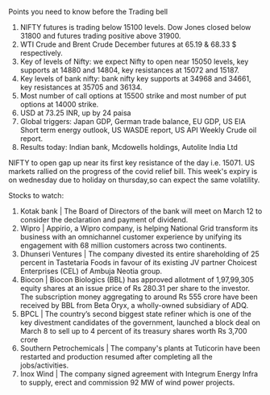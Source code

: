  Points you need to know before the Trading bell
1. NIFTY futures is trading below 15100 levels. Dow Jones closed below 31800 and futures trading positive above 31900.
2. WTI Crude and Brent Crude December futures at 65.19 & 68.33 $ respectively. 
3. Key of levels of Nifty: we expect Nifty to open near 15050 levels, key supports at 14880 and 14804, key resistances at 15072 and 15187.
4. Key levels of bank nifty: bank nifty key supports at 34968 and 34661, key resistances at 35705 and 36134.
5. Most number of call options at 15500 strike and most number of put options at 14000 strike.
6. USD at 73.25 INR, up by 24 paisa
7. Global triggers: Japan GDP, German trade balance, EU GDP, US EIA Short term energy outlook, US WASDE report, US API Weekly Crude oil report.
8. Results today: Indian bank, Mcdowells holdings, Autolite India Ltd

NIFTY to open gap up near its first key resistance of the day i.e. 15071. US markets rallied on the progress of the covid relief bill. This week's expiry is on wednesday due to holiday on thursday,so can expect the same volatility.

Stocks to watch:
1. Kotak bank | The Board of Directors of the bank will meet on March 12 to consider the declaration and payment of dividend.
2. Wipro | Appirio, a Wipro company, is helping National Grid transform its business with an omnichannel customer experience by unifying its engagement with 68 million customers across two continents.
3. Dhunseri Ventures | The company divested its entire shareholding of 25 percent in Tastetaria Foods in favour of its existing JV partner Choicest Enterprises (CEL) of Ambuja Neotia group.
4. Biocon | Biocon Biologics (BBL) has approved allotment of 1,97,99,305 equity shares at an issue price of Rs 280.31 per share to the investor. The subscription money aggregating to around Rs 555 crore have been received by BBL from Beta Oryx, a wholly-owned subsidiary of ADQ.
5. BPCL | The country’s second biggest state refiner which is one of the key divestment candidates of the government, launched a block deal on March 8 to sell up to 4 percent of its treasury shares worth Rs 3,700 crore
6. Southern Petrochemicals | The company's plants at Tuticorin have been restarted and production resumed after completing all the jobs/activities.
7. Inox Wind | The company signed agreement with Integrum Energy Infra to supply, erect and commission 92 MW of wind power projects.

